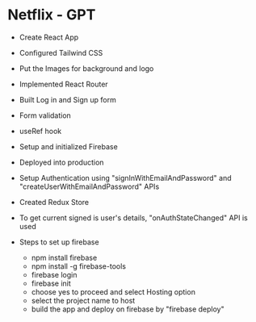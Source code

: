 # Netflix - GPT
- Create React App
- Configured Tailwind CSS
- Put the Images for background and logo
- Implemented React Router
- Built Log in and Sign up form
- Form validation
- useRef hook
- Setup and initialized Firebase
- Deployed into production
- Setup Authentication using "signInWithEmailAndPassword" and "createUserWithEmailAndPassword" APIs
- Created Redux Store
- To get current signed is user's details, "onAuthStateChanged" API is used

- Steps to set up firebase 
    - npm install firebase
    - npm install -g firebase-tools
    - firebase login
    - firebase init
    - choose yes to proceed and select Hosting option
    - select the project name to host
    - build the app and deploy on firebase by "firebase deploy"